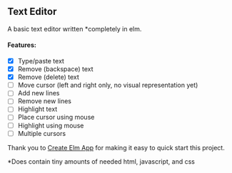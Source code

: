 ## Text Editor

A basic text editor written *completely in elm.

#### Features:
- [x] Type/paste text
- [x] Remove (backspace) text
- [x] Remove (delete) text
- [ ] Move cursor (left and right only, no visual representation yet)
- [ ] Add new lines
- [ ] Remove new lines
- [ ] Highlight text
- [ ] Place cursor using mouse
- [ ] Highlight using mouse
- [ ] Multiple cursors

Thank you to [Create Elm App](https://github.com/halfzebra/create-elm-app) for making it easy to quick start this project.

*Does contain tiny amounts of needed html, javascript, and css
